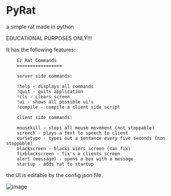 # PyRat
a simple rat made in python


EDUCATIONAL PURPOSES ONLY!!! 

It has the following features:

		Ez Rat Commands
		=================
		
		server side commands:

		!help - displays all commands
		!quit - quits application
		!cls - clears screen
		!ui - shows all possible ui's
		!compile - compile a client side script

		client side commands:

		mousekill - stops all mouse movement (not stoppable)
		screech - plays a text to speech to client
		cursetype - types out a sentance every five seconds (non stoppable)
		blackscreen - blacks users screen (can fix)
		fixblackscreen - fix's a clients screen
		alert (message) - opens a box with a message
		startup - adds rat to startup
   
the UI is editable by the config.json file. 

![image](https://user-images.githubusercontent.com/88596516/166249803-2f59b54a-bbc9-4359-a3a7-b6ab25999f6b.png)
